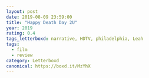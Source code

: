 ```yaml
---
layout: post 
date: 2019-08-09 23:59:00
title: "Happy Death Day 2U"
year: 2019
rating: 0.4
tags_letterboxd: narrative, HDTV, philadelphia, Leah
tags:
  - film
  - review
category: Letterboxd
canonical: https://boxd.it/MzYhX
---
```

